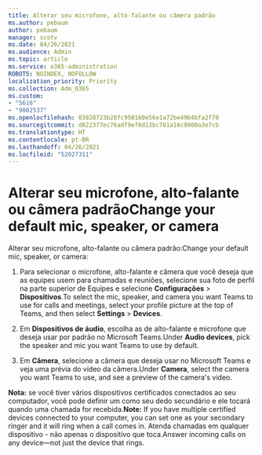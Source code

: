 ```yaml
---
title: Alterar seu microfone, alto-falante ou câmera padrão
ms.author: pebaum
author: pebaum
manager: scotv
ms.date: 04/26/2021
ms.audience: Admin
ms.topic: article
ms.service: o365-administration
ROBOTS: NOINDEX, NOFOLLOW
localization_priority: Priority
ms.collection: Adm_O365
ms.custom:
- "5616"
- "9002537"
ms.openlocfilehash: 03828723b28fc950160e56e1a72be49b4bfa2f70
ms.sourcegitcommit: d822377ec76adf9ef6d13bc761a16c9900a3e7cb
ms.translationtype: HT
ms.contentlocale: pt-BR
ms.lasthandoff: 04/26/2021
ms.locfileid: "52027311"
---
```

# <a name="change-your-default-mic-speaker-or-camera"></a><span data-ttu-id="ddf28-102">Alterar seu microfone, alto-falante ou câmera padrão</span><span class="sxs-lookup"><span data-stu-id="ddf28-102">Change your default mic, speaker, or camera</span></span>

<span data-ttu-id="ddf28-103">Alterar seu microfone, alto-falante ou câmera padrão:</span><span class="sxs-lookup"><span data-stu-id="ddf28-103">Change your default mic, speaker, or camera:</span></span>

1. <span data-ttu-id="ddf28-104">Para selecionar o microfone, alto-falante e câmera que você deseja que as equipes usem para chamadas e reuniões, selecione sua foto de perfil na parte superior de Equipes e selecione **Configurações** > **Dispositivos**.</span><span class="sxs-lookup"><span data-stu-id="ddf28-104">To select the mic, speaker, and camera you want Teams to use for calls and meetings, select your profile picture at the top of Teams, and then select **Settings** > **Devices**.</span></span>

1. <span data-ttu-id="ddf28-105">Em **Dispositivos de áudio**, escolha as de alto-falante e microfone que deseja usar por padrão no Microsoft Teams.</span><span class="sxs-lookup"><span data-stu-id="ddf28-105">Under **Audio devices**, pick the speaker and mic you want Teams to use by default.</span></span> 

1. <span data-ttu-id="ddf28-106">Em **Câmera**, selecione a câmera que deseja usar no Microsoft Teams e veja uma prévia do vídeo da câmera.</span><span class="sxs-lookup"><span data-stu-id="ddf28-106">Under **Camera**, select the camera you want Teams to use, and see a preview of the camera's video.</span></span> 

<span data-ttu-id="ddf28-107">**Nota:** se você tiver vários dispositivos certificados conectados ao seu computador, você pode definir um como seu dedo secundário e ele tocará quando uma chamada for recebida.</span><span class="sxs-lookup"><span data-stu-id="ddf28-107">**Note:** If you have multiple certified devices connected to your computer, you can set one as your secondary ringer and it will ring when a call comes in.</span></span> <span data-ttu-id="ddf28-108">Atenda chamadas em qualquer dispositivo - não apenas o dispositivo que toca.</span><span class="sxs-lookup"><span data-stu-id="ddf28-108">Answer incoming calls on any device—not just the device that rings.</span></span>